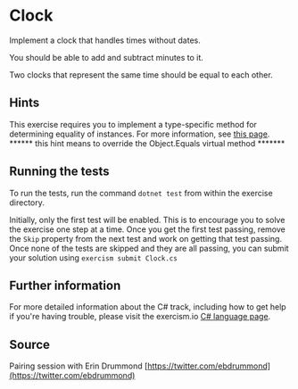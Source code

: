 # Clock

Implement a clock that handles times without dates.

You should be able to add and subtract minutes to it.

Two clocks that represent the same time should be equal to each other.

## Hints
This exercise requires you to implement a type-specific method for determining equality of instances.
For more information, see [this page](https://docs.microsoft.com/en-us/dotnet/api/System.IEquatable-1?view=netcore-2.1).
****** this hint means to override the Object.Equals virtual method *******

## Running the tests

To run the tests, run the command `dotnet test` from within the exercise directory.

Initially, only the first test will be enabled. This is to encourage you to solve the exercise one step at a time.
Once you get the first test passing, remove the `Skip` property from the next test and work on getting that test passing.
Once none of the tests are skipped and they are all passing, you can submit your solution 
using `exercism submit Clock.cs`

## Further information

For more detailed information about the C# track, including how to get help if
you're having trouble, please visit the exercism.io [C# language page](http://exercism.io/languages/csharp/resources).

## Source

Pairing session with Erin Drummond [https://twitter.com/ebdrummond](https://twitter.com/ebdrummond)

